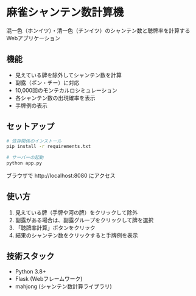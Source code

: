 # 麻雀シャンテン数計算機

混一色（ホンイツ）・清一色（チンイツ）のシャンテン数と聴牌率を計算するWebアプリケーション

## 機能

- 見えている牌を除外してシャンテン数を計算
- 副露（ポン・チー）に対応
- 10,000回のモンテカルロシミュレーション
- 各シャンテン数の出現確率を表示
- 手牌例の表示

## セットアップ

```bash
# 依存関係のインストール
pip install -r requirements.txt

# サーバーの起動
python app.py
```

ブラウザで http://localhost:8080 にアクセス

## 使い方

1. 見えている牌（手牌や河の牌）をクリックして除外
2. 副露がある場合は、副露グループをクリックして牌を選択
3. 「聴牌率計算」ボタンをクリック
4. 結果のシャンテン数をクリックすると手牌例を表示

## 技術スタック

- Python 3.8+
- Flask (Webフレームワーク)
- mahjong (シャンテン数計算ライブラリ)